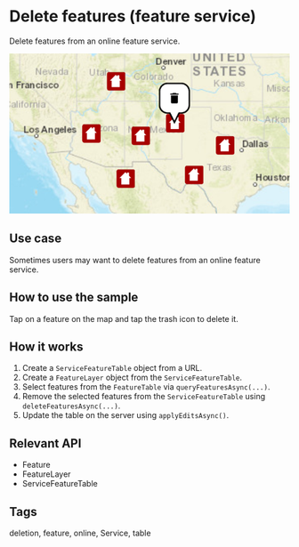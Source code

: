 # Delete features (feature service)

Delete features from an online feature service.

![Image of delete features feature service](delete-features-feature-service.png)

## Use case

Sometimes users may want to delete features from an online feature service.

## How to use the sample

Tap on a feature on the map and tap the trash icon to delete it.

## How it works

1. Create a `ServiceFeatureTable` object from a URL.
2. Create a `FeatureLayer` object from the `ServiceFeatureTable`.
3. Select features from the `FeatureTable` via `queryFeaturesAsync(...)`.
4. Remove the selected features from the `ServiceFeatureTable` using `deleteFeaturesAsync(...)`.
5. Update the table on the server using `applyEditsAsync()`.

## Relevant API

* Feature
* FeatureLayer
* ServiceFeatureTable

## Tags

deletion, feature, online, Service, table

